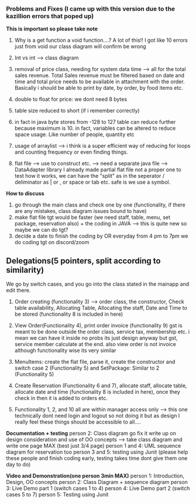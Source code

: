 ### Problems and Fixes (I came up with this version due to the kazillion errors that poped up)

**This is important so please take note**

1. Why is a get function a void function....? A lot of this!! I got like 10 errors just from void our class diagram will confirm be wrong

2. Int vs int --> class diagram 

3. removal of price class, needing for system data time --> all for the total sales revenue. Total Sales revenue must be filtered based on date and time and total price needs to be available in attachment with the order. Basically i should be able to print by date, by order, by food items etc. 

4. double to float for price: we dont need 8 bytes

5. table size reduced to short (if i remember correctly)

6. in fact in java byte stores from -128 to 127 table can reduce further because maximum is 10. in fact, variables can be altered to reduce space usage. Like number of people, quantity etc 

7. usage of arraylist --> i think is a super efficient way of reducing for loops and counting frequency or even finding things. 

8. flat file --> use to construct etc. --> need a separate java file --> DataAdapter library I already made partial flat file not a proper one to test how it works, we can have the "split" as in the seperator / deliminator  as | or , or space or tab etc. safe is we use a symbol. 


**How to discuss**
1. go through the main class and check one by one (functionality, if there are any mistakes, class diagram issues bound to have)
2. make flat file tgt would be faster (we need staff, table, menu, set package, reservation also) + the coding in JAVA --> this is quite new so maybe we can do tgt? 
3. decide a date to finish the coding by OR everyday from 4 pm to 7pm we do coding tgt on discord/zoom

## Delegations(5 pointers, split according to similarity)

We go by switch cases, and you go into the class stated in the mainapp and edit there. 

1. Order creating (functionality 3) --> order class, the constructor, Check table availability, Allocating Table, Allocating the staff, Date and Time to be stored (functionality 8 is included in here) 

2. View Order(Functionality 4), print order invoice (functionality 9) gst is meant to be done outside the order class, service tax, membership etc. i mean we can have it inside no probs its just design anyway but gst, service member calculate at the end. also view order is not invoice although functionality wise its very similar

3. MenuItems: create the flat file, parse it, create the constructor and switch case 2 (Functionality 5) and SetPackage: Similar to 2 (Functionality 5)


4. Create Reservation (Functionality 6 and 7), allocate staff, allocate table, allocate date and time (functionality 8 is included in here), once they check in then it is added to orders etc. 

5. Functionality 1, 2, and 10 all are within manager access only --> this one technically dont need login and logout so not doing it but as design I really feel these things should be accessible to all.... 


**Documentation + testing**
person 2: Class diagram go fix it write up on design consideration and use of OO concepts --> take class diagram and write one page MAX (best just 3/4 page)
person 1 and 4: UML sequence diagram for reservation too 
person 3 and 5: testing using Junit (please help these people and finish coding early, testing takes time dont give them one day to do)


**Video and Demonstration(one person 3min MAX)**
person 1: Introduction, Design, OO concepts
person 2: Class Diagram  + sequence diagram
person 3: Live Demo part 1 (switch cases 1 to 4)
person 4: Live Demo part 2 (switch cases 5 to 7)
person 5: Testing using Junit 



